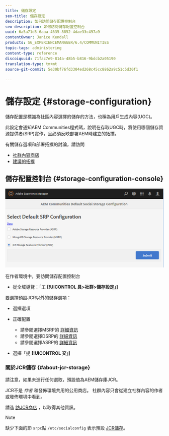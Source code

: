 ```yaml
---
title: 儲存設定
seo-title: 儲存設定
description: 如何訪問儲存配置控制台
seo-description: 如何訪問儲存配置控制台
uuid: 6a5a71d5-6aaa-4635-8852-4dae33c497a9
contentOwner: Janice Kendall
products: SG_EXPERIENCEMANAGER/6.4/COMMUNITIES
topic-tags: administering
content-type: reference
discoiquuid: 71fac7e9-814a-48b5-b816-9bdcb2a05190
translation-type: tm+mt
source-git-commit: 5e30bf76fd3304ed268c45cc8862a9c51c5d30f1

---
```



# 儲存設定 {#storage-configuration}

儲存配置是標識為社區內容選擇的儲存的方法，也稱為用戶生成內容(UGC)。

此設定會通知AEM Communities程式碼，說明在存取UGC時，將使用哪個儲存資源提供者(SRP)實作，且必須反映部署AEM時建立的拓撲。

有關儲存選項和部署拓撲的討論，請訪問

* [社群內容商店](working-with-srp.md)
* [建議的拓撲](topologies.md)

## 儲存配置控制台 {#storage-configuration-console}

![chlimage_1-188](assets/chlimage_1-188.png)

在作者環境中，要訪問儲存配置控制台

* 從全域導覽：「工 **[!UICONTROL 具>社群>儲存設定」]**

要選擇預設JCR以外的儲存選項：

* 選擇選項
* 正確配置

   * 請參閱選擇MSRP的 [詳細資訊](msrp.md#select-msrp)
   * 請參閱選擇DSRP的 [詳細資訊](dsrp.md#select-dsrp)
   * 請參閱選擇ASRP的 [詳細資訊](asrp.md#select-asrp)

* 選擇「提 **[!UICONTROL 交」]**

### 關於JCR儲存 {#about-jcr-storage}

請注意，如果未進行任何選取，預設值為AEM儲存庫JCR。

JCR不是 *作者* 和發佈環境共用的公用商店。 社群內容只會從建立社群內容的作者或發佈環境中看到。

請造 [訪JCR商店](jsrp.md) ，以取得其他資訊。

>[!NOTE]
>
>缺少下面的節 `srpc`點 `/etc/socialconfig` 表示預設 [JCR儲存](jsrp.md)。

